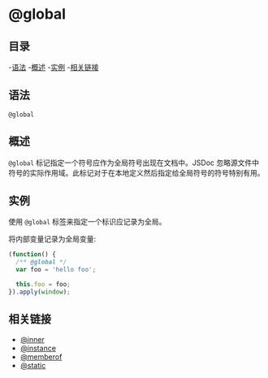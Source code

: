 <!--
title: @global
order: 326
author: yuer
-->

# @global

## 目录

-[语法](#语法)
-[概述](#概述)
-[实例](#实例)
-[相关链接](#相关链接)

## 语法

```
@global
```

## 概述

`@global` 标记指定一个符号应作为全局符号出现在文档中。JSDoc 忽略源文件中符号的实际作用域。此标记对于在本地定义然后指定给全局符号的符号特别有用。

## 实例

使用 `@global` 标签来指定一个标识应记录为全局。

将内部变量记录为全局变量:

```javascript
(function() {
  /** @global */
  var foo = 'hello foo';

  this.foo = foo;
}).apply(window);
```

## 相关链接

- [@inner](./tags-inner.md)
- [@instance](./tags-instance.md)
- [@memberof](./tags-memberof.md)
- [@static](./tags-static.md)

